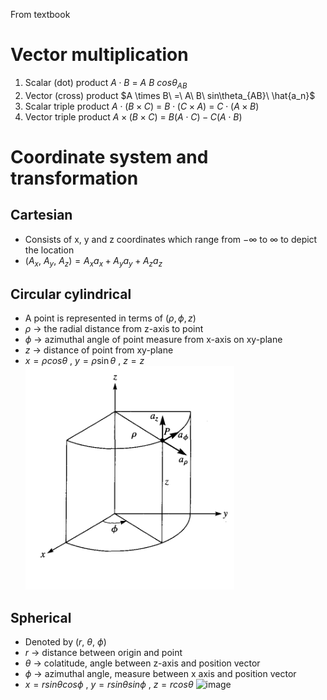 From textbook
# Vector multiplication
1. Scalar (dot) product $A \cdot B\ =\ A\ B\ cos\theta_{AB}$
2. Vector (cross) product $A \times B\ =\ A\ B\ sin\theta_{AB}\ \hat{a_n}$
3. Scalar triple product $A \cdot (B \times C)\ =\ B \cdot (C \times A)\ =\ C \cdot (A \times B)$
4. Vector triple product $A \times (B \times C)\ =\ B(A\cdot C) - C(A\cdot B)$
# Coordinate system and transformation
## Cartesian 
- Consists of x, y and z coordinates which range from $-\infty$ to $\infty$ to depict the location
- $(A_x,\ A_y,\ A_z) = A_x a_x + A_y a_y + A_z a_z$
## Circular cylindrical
- A point is represented in terms of $(\rho, \phi, z)$
- $\rho$ ->  the radial distance from z-axis to point
- $\phi$ -> azimuthal angle of point measure from x-axis on xy-plane
- $z$ -> distance of point from xy-plane
- $x = \rho cos\theta \ ,\ y = \rho \sin\theta \ ,\ z=z$
![image](<../Assets/Cyndrical Coord. sys..png>)

## Spherical
- Denoted by $(r,\ \theta,\ \phi)$
- $r$ -> distance between origin and point
- $\theta$ -> colatitude, angle between z-axis and position vector
- $\phi$ -> azimuthal angle, measure between x axis and position vector
- $x = rsin\theta cos\phi\ ,\ y = rsin\theta sin\phi\ ,\ z = rcos\theta$
![image](<Spherical Coord. Sys..png>)